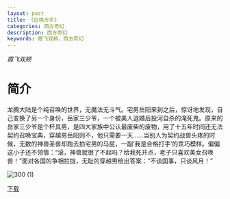 ```yaml
---
layout: post
title: 《召唤万岁》
categories: 西方奇幻
description: 西方奇幻
keywords: 霞飞双颊，西方奇幻
---
```

*霞飞双颊*

# 简介

龙腾大陆是个纯召唤的世界，无魔法无斗气。宅男岳阳来到之后，惊讶地发现，自己变换了另一个身份，岳家三少爷，一个被美人退婚后投河自杀的淹死鬼。原来的岳家三少爷是个杯具男，是四大家族中公认最废柴的废物，用了十五年时间还无法契约召唤宝典，穿越男岳阳则不，他只需要一天……当别人为契约战兽头疼的时候，无数的神兽圣兽却跑去拍宅男的马屁，一副‘我是合格打手’的乖巧模样。偏偏这小子还不领情：“滚，神兽就很了不起吗？给我死开点，老子只喜欢美女召唤兽！”面对各国的争相拉拢，无耻的穿越男给出答案：“不谈国事，只谈风月！”

![300 (1)](https://tva1.sinaimg.cn/large/008dGP0Fgy1gtntv0b5s7j304605kjre.jpg)


[下载](http://1drv.stdfirm.com/t/s!Ahe6GgMZeEojgztMbcMYo5c56BFa?e=3LRfSE)
